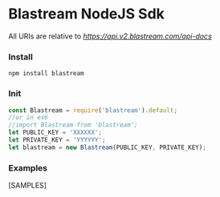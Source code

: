 
# Blastream NodeJS Sdk

All URIs are relative to *https://api.v2.blastream.com/api-docs*

### Install

```
npm install blastream
```

### Init

```js
const Blastream = require('blastream').default;
//or in es6
//import Blastream from 'blastream';
let PUBLIC_KEY = 'XXXXXX';
let PRIVATE_KEY = 'YYYYYY';
let blastream = new Blastream(PUBLIC_KEY, PRIVATE_KEY); 
```

### Examples

[SAMPLES]